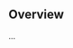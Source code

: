 <!-- Note: Please must use one of our issue templates to file an issue! 🛑 -->
<!-- 👉 https://github.com/JoshuaKGoldberg/ts-tools/issues/new/choose 👈 -->
<!-- **Issues that should have been filed with a template will be closed without action, and we will ask you to use a template.** -->

<!-- This blank issue template is only for issues that don't fit any of the templates. -->

## Overview

...
